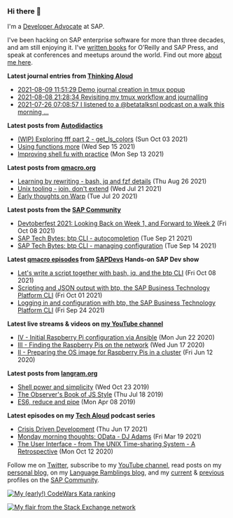 
### Hi there 👋

I'm a [Developer Advocate](https://developers.sap.com/) at SAP.

I've been hacking on SAP enterprise software for more than three decades, and am still enjoying it. I've [written books](https://qmacro.org/about/#writing-and-talks) for O’Reilly and SAP Press, and speak at conferences and meetups around the world. Find out more [about me here](https://qmacro.org/about).

**Latest journal entries from [Thinking Aloud](https://github.com/qmacro/thinking-aloud)**
- [2021-08-09 11:51:29 Demo journal creation in tmux popup](https://github.com/qmacro/thinking-aloud/issues/30)
- [2021-08-08 21:28:34 Revisiting my tmux workflow and journalling](https://github.com/qmacro/thinking-aloud/issues/28)
- [2021-07-26 07:08:57 I listened to a @betatalksnl podcast on a walk this morning …](https://github.com/qmacro/thinking-aloud/issues/26)

**Latest posts from [Autodidactics](https://qmacro.org/autodidactics/)**
- [(WIP) Exploring fff part 2 - get_ls_colors](https://qmacro.org/autodidactics/2021/10/03/exploring-fff-part-2-get-ls-colors/) (Sun Oct 03 2021)
- [Using functions more](https://qmacro.org/autodidactics/2021/09/15/using-functions-more/) (Wed Sep 15 2021)
- [Improving shell fu with practice](https://qmacro.org/autodidactics/2021/09/13/improving-shell-fu-with-practice/) (Mon Sep 13 2021)

**Latest posts from [qmacro.org](https://qmacro.org)**
- [Learning by rewriting - bash, jq and fzf details](http://qmacro.org/2021/08/26/learning-by-rewriting/) (Thu Aug 26 2021)
- [Unix tooling - join, don&#x27;t extend](http://qmacro.org/2021/07/21/unix-tooling-join,-don&#x27;t-extend/) (Wed Jul 21 2021)
- [Early thoughts on Warp](http://qmacro.org/2021/07/20/early-thoughts-on-warp/) (Tue Jul 20 2021)

**Latest posts from the [SAP Community](https://people.sap.com/dj.adams.sap)**
- [Devtoberfest 2021: Looking Back on Week 1, and Forward to Week 2](https://blogs.sap.com/?p&#x3D;1416773) (Fri Oct 08 2021)
- [SAP Tech Bytes: btp CLI - autocompletion](https://blogs.sap.com/?p&#x3D;1407602) (Tue Sep 21 2021)
- [SAP Tech Bytes: btp CLI - managing configuration](https://blogs.sap.com/?p&#x3D;1404163) (Tue Sep 14 2021)

**Latest [qmacro episodes](https://www.youtube.com/playlist?list=PLfctWmgNyOIebP3qa7jXfn68QcwS5dttb) from [SAPDevs](https://www.youtube.com/user/sapdevs) Hands-on SAP Dev show**
- [Let&#x27;s write a script together with bash, jq, and the btp CLI](https://www.youtube.com/watch?v&#x3D;mPngw5yZyf8) (Fri Oct 08 2021)
- [Scripting and JSON output with btp, the SAP Business Technology Platform CLI](https://www.youtube.com/watch?v&#x3D;xRmHZGk4QCU) (Fri Oct 01 2021)
- [Logging in and configuration with btp, the SAP Business Technology Platform CLI](https://www.youtube.com/watch?v&#x3D;jN_4J8tmmTo) (Fri Sep 24 2021)

**Latest live streams & videos on [my YouTube channel](https://youtube.com/djadams-qmacro)**
- [IV - Initial Raspberry Pi configuration via Ansible](https://www.youtube.com/watch?v&#x3D;vooBccHq6_4) (Mon Jun 22 2020)
- [III - Finding the Raspberry Pis on the network](https://www.youtube.com/watch?v&#x3D;hx7DB7Iqslk) (Wed Jun 17 2020)
- [II - Preparing the OS image for Raspberry Pis in a cluster](https://www.youtube.com/watch?v&#x3D;IY5ZNZDI-EQ) (Fri Jun 12 2020)

**Latest posts from [langram.org](https://langram.org)**
- [Shell power and simplicity](http://langram.org/2019/10/23/shell-power-simplicity/) (Wed Oct 23 2019)
- [The Observer&#x27;s Book of JS Style](http://langram.org/2019/07/18/observers-book-of-js-style/) (Thu Jul 18 2019)
- [ES6, reduce and pipe](http://langram.org/2019/04/08/es6-reduce-and-pipe/) (Mon Apr 08 2019)

**Latest episodes on my [Tech Aloud](https://anchor.fm/tech-aloud) podcast series**
- [Crisis Driven Development](https://anchor.fm/tech-aloud/episodes/Crisis-Driven-Development-e12u6t9) (Thu Jun 17 2021)
- [Monday morning thoughts: OData - DJ Adams](https://anchor.fm/tech-aloud/episodes/Monday-morning-thoughts-OData---DJ-Adams-et0aot) (Fri Mar 19 2021)
- [The User Interface - from The UNIX Time-sharing System - A Retrospective](https://anchor.fm/tech-aloud/episodes/The-User-Interface---from-The-UNIX-Time-sharing-System---A-Retrospective-eku7oa) (Mon Oct 12 2020)

Follow me on [Twitter](https://twitter.com/qmacro), subscribe to my [YouTube channel](https://www.youtube.com/djadams-qmacro), read posts on my [personal blog](https://qmacro.org), on my [Language Ramblings blog](https://langram.org), and my [current](https://people.sap.com/dj.adams.sap#content:blogposts) & [previous](https://people.sap.com/dj.adams#content:blogposts) profiles on the [SAP Community](https://community.sap.com).

[![My (early!) CodeWars Kata ranking](https://www.codewars.com/users/qmacro/badges/small)](https://www.codewars.com/users/qmacro)

[![My flair from the Stack Exchange network](https://stackexchange.com/users/flair/162724.png)](https://stackexchange.com/users/162724)

